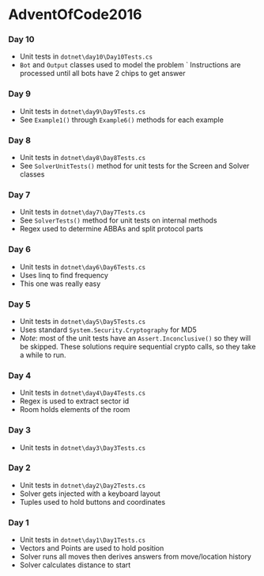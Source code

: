 # AdventOfCode2016

### Day 10
- Unit tests in `dotnet\day10\Day10Tests.cs`
- `Bot` and `Output` classes used to model the problem
` Instructions are processed until all bots have 2 chips to get answer

### Day 9
- Unit tests in `dotnet\day9\Day9Tests.cs`
- See `Example1()` through `Example6()` methods for each example

### Day 8
- Unit tests in `dotnet\day8\Day8Tests.cs`
- See `SolverUnitTests()` method for unit tests for the Screen and Solver classes

### Day 7
- Unit tests in `dotnet\day7\Day7Tests.cs`
- See `SolverTests()` method for unit tests on internal methods
- Regex used to determine ABBAs and split protocol parts

### Day 6
- Unit tests in `dotnet\day6\Day6Tests.cs`
- Uses linq to find frequency
- This one was really easy

### Day 5
- Unit tests in `dotnet\day5\Day5Tests.cs`
- Uses standard `System.Security.Cryptography` for MD5
- *Note*: most of the unit tests have an `Assert.Inconclusive()` so they will be skipped.  These solutions require sequential crypto calls, so they take a while to run.

### Day 4
- Unit tests in `dotnet\day4\Day4Tests.cs`
- Regex is used to extract sector id
- Room holds elements of the room

### Day 3
- Unit tests in `dotnet\day3\Day3Tests.cs`

### Day 2
- Unit tests in `dotnet\day2\Day2Tests.cs`
- Solver gets injected with a keyboard layout
- Tuples used to hold buttons and coordinates

### Day 1
- Unit tests in `dotnet\day1\Day1Tests.cs`
- Vectors and Points are used to hold position
- Solver runs all moves then derives answers from move/location history
- Solver calculates distance to start
